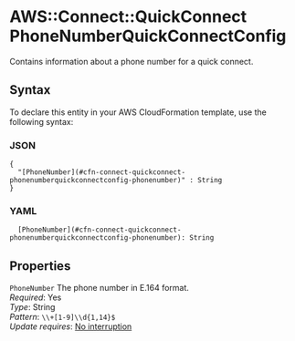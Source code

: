 # AWS::Connect::QuickConnect PhoneNumberQuickConnectConfig<a name="aws-properties-connect-quickconnect-phonenumberquickconnectconfig"></a>

Contains information about a phone number for a quick connect\.

## Syntax<a name="aws-properties-connect-quickconnect-phonenumberquickconnectconfig-syntax"></a>

To declare this entity in your AWS CloudFormation template, use the following syntax:

### JSON<a name="aws-properties-connect-quickconnect-phonenumberquickconnectconfig-syntax.json"></a>

```
{
  "[PhoneNumber](#cfn-connect-quickconnect-phonenumberquickconnectconfig-phonenumber)" : String
}
```

### YAML<a name="aws-properties-connect-quickconnect-phonenumberquickconnectconfig-syntax.yaml"></a>

```
  [PhoneNumber](#cfn-connect-quickconnect-phonenumberquickconnectconfig-phonenumber): String
```

## Properties<a name="aws-properties-connect-quickconnect-phonenumberquickconnectconfig-properties"></a>

`PhoneNumber` <a name="cfn-connect-quickconnect-phonenumberquickconnectconfig-phonenumber"></a>
The phone number in E\.164 format\.  
_Required_: Yes  
_Type_: String  
_Pattern_: `\\+[1-9]\\d{1,14}$`  
_Update requires_: [No interruption](https://docs.aws.amazon.com/AWSCloudFormation/latest/UserGuide/using-cfn-updating-stacks-update-behaviors.html#update-no-interrupt)
